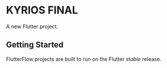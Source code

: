 # KYRIOS FINAL

A new Flutter project.

## Getting Started

FlutterFlow projects are built to run on the Flutter _stable_ release.
